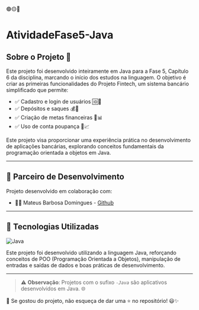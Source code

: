 🟢🟡🔴

# AtividadeFase5-Java
 
## Sobre o Projeto 📌

Este projeto foi desenvolvido inteiramente em Java para a Fase 5, Capítulo 6 da disciplina, marcando o início dos estudos na linguagem. O objetivo é criar as primeiras funcionalidades do Projeto Fintech, um sistema bancário simplificado que permite:

* ✅ Cadastro e login de usuários 🆔🔑
* ✅ Depósitos e saques 💰💸
* ✅ Criação de metas financeiras 🎯📊
* ✅ Uso de conta poupança 🏦📈

Este projeto visa proporcionar uma experiência prática no desenvolvimento de aplicações bancárias, explorando conceitos fundamentais da programação orientada a objetos em Java.


---

## 👥 Parceiro de Desenvolvimento

Projeto desenvolvido em colaboração com:
* 👨‍💻 Mateus Barbosa Domingues - [Github](https://github.com/MBDomingues)


---

## 🚀 Tecnologias Utilizadas

![Java](https://img.shields.io/badge/java-%23ED8B00.svg?style=for-the-badge&logo=openjdk&logoColor=white)

Este projeto foi desenvolvido utilizando a linguagem Java, reforçando conceitos de POO (Programação Orientada a Objetos), manipulação de entradas e saídas de dados e boas práticas de desenvolvimento.


---


> ⚠️ **Observação**: Projetos com o sufixo *`-Java`* são aplicativos desenvolvidos em Java. 🌐  

📌 Se gostou do projeto, não esqueça de dar uma ⭐ no repositório! 😃✨